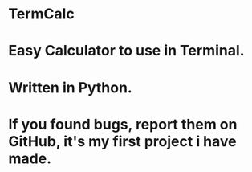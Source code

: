 # TermCalc
# Easy Calculator to use in Terminal.
# Written in Python.
# If you found bugs, report them on GitHub, it's my first project i have made.
